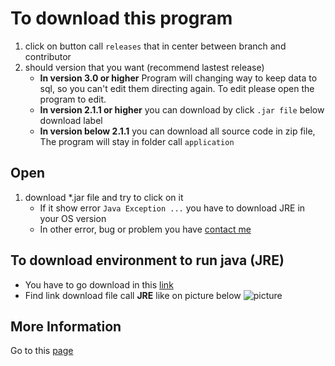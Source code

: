 # To download this program

1. click on button call `releases` that in center between branch and contributor
2. should version that you want (recommend lastest release)
    - **In version 3.0 or higher** Program will changing way to keep data to sql, so you can't edit them directing again. To edit please open the program to edit.
    - **In version 2.1.1 or higher** you can download by click `.jar file` below download label
    - **In version below 2.1.1** you can download all source code in zip file, The program will stay in folder call `application`
          
## Open
1. download *.jar file and try to click on it <br>
     - If it show error `Java Exception ...` you have to download JRE in your OS version
     - In other error, bug or problem you have [contact me](mailto:kamontat_c@hotmail.com?subject=Error/Bug/Problem)
     
     
## To download environment to run java (JRE)
- You have to go download in this [link](http://www.oracle.com/technetwork/java/javase/downloads/index.html)
- Find link download file call **JRE** like on picture below
![picture](https://github.com/kamontat/CheckIDNumber/releases/download/v2.1.3/picture.png)

## More Information
Go to this [page](https://kamontat.github.io/CheckIDNumber/)

